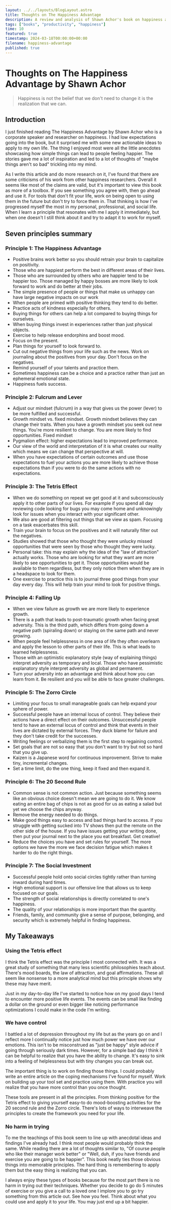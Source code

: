 ```yaml
---
layout: ../../layouts/BlogLayout.astro
title: Thoughts on The Happiness Advantage
description: A review and analysis of Shawn Achor's book on happiness and its impact on success
tags: ["books", "productivity", "happiness"]
time: 10
featured: true
timestamp: 2024-03-18T00:00:00+00:00
filename: happiness-advantage
published: true
---
```


# Thoughts on The Happiness Advantage by Shawn Achor

> Happiness is not the belief that we don't need to change it is the realization that we can.

## Introduction

I just finished reading The Happiness Advantage by Shawn Achor who is a corporate speaker and researcher on happiness. I had low expectations going into the book, but it surprised me with some new actionable ideas to apply to my own life. The thing I enjoyed most were all the little anecdotes showcasing how simple things can lead to people feeling happier. The stories gave me a lot of inspiration and led to a lot of thoughts of "maybe things aren't so bad" trickling into my mind.

As I write this article and do more research on it, I've found that there are some criticisms of his work from other happiness researchers. Overall it seems like most of the claims are valid, but it's important to view this book as more of a toolbox. If you see something you agree with, then go ahead and use it. For tools that don't fit your life, work on being open to using them in the future but don't try to force them in. That thinking is how I've progressed myself the most in my personal, professional, and social life. When I learn a principle that resonates with me I apply it immediately, but when one doesn't I still think about it and try to adapt it to work for myself.

## Seven principles summary

### Principle 1: The Happiness Advantage

- Positive brains work better so you should retrain your brain to capitalize on positivity.
- Those who are happiest perform the best in different areas of their lives.
- Those who are surrounded by others who are happier tend to be happier too. Those managed by happy bosses are more likely to look forward to work and do better at their jobs.
- The simple presence of people or things that make us unhappy can have large negative impacts on our work
- When people are primed with positive thinking they tend to do better.
- Practice acts of kindness especially for others.
- Buying things for others can help a lot compared to buying things for ourselves.
- When buying things invest in experiences rather than just physical objects.
- Exercise to help release endorphins and boost mood.
- Focus on the present.
- Plan things for yourself to look forward to.
- Cut out negative things from your life such as the news. Work on journaling about the positives from your day. Don't focus on the negatives.
- Remind yourself of your talents and practice them.
- Sometimes happiness can be a choice and a practice rather than just an ephemeral emotional state.
- Happiness fuels success.

### Principle 2: Fulcrum and Lever

- Adjust our mindset (fulcrum) in a way that gives us the power (lever) to be more fulfilled and successful.
- Growth mindset vs. fixed mindset. Growth mindset believes they can change their traits. When you have a growth mindset you seek out new things. You're more resilient to change. You are more likely to find opportunities. Fixed mindset
- Pygmalion effect: higher expectations lead to improved performance.
- Our view of the world and interpretation of it is what creates our reality which means we can change that perspective at will.
- When you have expectations of certain outcomes and use those expectations to fuel your actions you are more likely to achieve those expectations than if you were to do the same actions with no expectations.

### Principle 3: The Tetris Effect

- When we do something on repeat we get good at it and subconsciously apply it to other parts of our lives. For example if you spend all day reviewing code looking for bugs you may come home and unknowingly look for issues when you interact with your significant other.
- We also are good at filtering out things that we view as spam. Focusing on a task exacerbates this skill.
- Train your brain to focus on the positives and it will naturally filter out the negatives.
- Studies showed that those who thought they were unlucky missed opportunities that were seen by those who thought they were lucky.
- Personal take: this may explain why the idea of the "law of attraction" actually works. Those who are looking for what they want are more likely to see opportunities to get it. Those opportunities would be available to them regardless, but they only notice them when they are in a headspace to look for them.
- One exercise to practice this is to journal three good things from your day every day. This will help train your mind to look for positive things.

### Principle 4: Falling Up

- When we view failure as growth we are more likely to experience growth.
- There is a path that leads to post-traumatic growth when facing great adversity. This is the third path, which differs from going down a negative path (spiraling down) or staying on the same path and never growing.
- When people feel helplessness in one area of life they often overlearn and apply the lesson to other parts of their life. This is what leads to learned helplessness.
- Those with an optimistic explanatory style (way of explaining things) interpret adversity as temporary and local. Those who have pessimistic explanatory style interpret adversity as global and permanent.
- Turn your adversity into an advantage and think about how you can learn from it. Be resilient and you will be able to face greater challenges.

### Principle 5: The Zorro Circle

- Limiting your focus to small manageable goals can help expand your sphere of power.
- Successful people have an internal locus of control. They believe their actions have a direct effect on their outcomes. Unsuccessful people tend to have an external locus of control and think that events in their lives are dictated by external forces. They duck blame for failure and they don't take credit for the successes.
- Writing feelings or verbalizing them is the first step to regaining control.
- Set goals that are not so easy that you don't want to try but not so hard that you give up.
- Kaizen is a Japanese word for continuous improvement. Strive to make tiny, incremental changes.
- Set a time limit, do the one thing, keep it fixed and then expand it.

### Principle 6: The 20 Second Rule

- Common sense is not common action. Just because something seems like an obvious choice doesn't mean we are going to do it. We know eating an entire bag of chips is not as good for us as eating a salad but yet we choose the chips anyway.
- Remove the energy needed to do things.
- Make good things easy to access and bad things hard to access. If you struggle with getting sucked into TV shows then put the remote on the other side of the house. If you have issues getting your writing done, then put your journal next to the place you eat breakfast. Get creative!
- Reduce the choices you have and set rules for yourself. The more options we have the more we face decision fatigue which makes it harder to do the right things.

### Principle 7: The Social Investment

- Successful people hold onto social circles tightly rather than turning inward during hard times.
- High emotional support is our offensive line that allows us to keep focused on our goals.
- The strength of social relationships is directly correlated to one's happiness.
- The quality of your relationships is more important than the quantity.
- Friends, family, and community give a sense of purpose, belonging, and security which is extremely helpful in finding happiness.

## My Takeaways

### Using the Tetris effect

I think the Tetris effect was the principle I most connected with. It was a great study of something that many less scientific philosophies teach about. There's mood boards, the law of attraction, and goal affirmations. These all seem like nonsense to a more analytical mind but this principle shows why these may have merit.

Just in my day-to-day life I've started to notice how on my good days I tend to encounter more positive life events. The events can be small like finding a dollar on the ground or even bigger like noticing performance optimizations I could make in the code I'm writing.

### We have control

I battled a lot of depression throughout my life but as the years go on and I reflect more I continually notice just how much power we have over our emotions. This isn't to be misconstrued as "just be happy" style advice if going through seriously dark times. However, for a simple bad day I think it can be helpful to realize that you have the ability to change. It's easy to sink into a feeling of helplessness but with tiny changes you can break out.

The important thing is to work on finding those things. I could probably write an entire article on the coping mechanisms I've found for myself. Work on building up your tool set and practice using them. With practice you will realize that you have more control than you once thought.

These tools are present in all the principles. From thinking positive for the Tetris effect to giving yourself easy-to do mood-boosting activities for the 20 second rule and the Zorro circle. There's lots of ways to interweave the principles to create the framework you need for your life.

### No harm in trying

To me the teachings of this book seem to line up with anecdotal ideas and findings I've already had. I think most people would probably think the same. While reading there are a lot of thoughts similar to, "Of course people who like their manager work better" or "Well, duh, if you have friends and exercise you are going to be happier". This book neatly ties those obvious things into memorable principles. The hard thing is remembering to apply them but the easy thing is realizing that you can.

I always enjoy these types of books because for the most part there is no harm in trying out their techniques. Whether you decide to go do 5 minutes of exercise or you give a call to a loved one I implore you to go try something from this article out. See how you feel. Think about what you could use and apply it to your life. You may just end up a bit happier.
